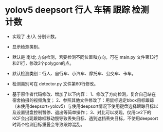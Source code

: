# yolov5 deepsort 行人 车辆 跟踪 检测 计数

- 实现了 出/入 分别计数。
- 显示检测类别。
- 默认是 南/北 方向检测，若要检测不同位置和方向，可在 main.py 文件第13行和21行，修改2个polygon的点。
- 默认检测类别：行人、自行车、小汽车、摩托车、公交车、卡车。
- 检测类别可在 detector.py 文件第60行修改。

- 基于原作者代码修改、增加了以下内容：
1、修改了方向检测，复合自己站在宿舍拍摄的视频角度；
2、参照其他文件修改了：用鼠标选定bbox目标跟踪（未使用deepsort+yolov5）与使用deepsort情况下使用键盘选择跟踪目标以及设置键盘控制暂停、退出等简单操作；
3、对比可以发现，仅用cv2下的KCF会出现跟踪框移动慢导致丢失目标、遇到遮挡丢失目标，不使用deepsort时两个检测目标重叠会导致跟踪混乱。

